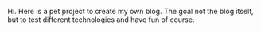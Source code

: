 Hi. Here is a pet project to create my own blog.
The goal not the blog itself, but to test different technologies and have fun of course.
